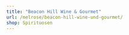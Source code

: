 ```yaml
---
title: "Beacon Hill Wine & Gourmet"
url: /melrose/beacon-hill-wine-und-gourmet/
shop: Spirituosen
---
```

